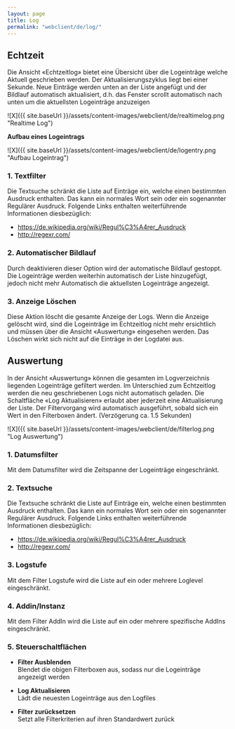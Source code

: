 ```yaml
---
layout: page
title: Log
permalink: "webclient/de/log/"
---
```

## __Echtzeit__

Die Ansicht «Echtzeitlog» bietet eine Übersicht über die Logeinträge welche Aktuell geschrieben werden. Der Aktualisierungszyklus liegt bei einer Sekunde. Neue Einträge werden unten an der Liste angefügt und der Bildlauf automatisch aktualisiert, d.h. das Fenster scrollt automatisch nach unten um die aktuellsten Logeinträge anzuzeigen

![X]({{ site.baseUrl }}/assets/content-images/webclient/de/realtimelog.png "Realtime Log")

 __Aufbau eines Logeintrags__

 ![X]({{ site.baseUrl }}/assets/content-images/webclient/de/logentry.png "Aufbau Logeintrag")

### 1. Textfilter

Die Textsuche schränkt die Liste auf Einträge ein, welche einen bestimmten Ausdruck enthalten. Das kann ein normales Wort sein oder ein sogenannter Regulärer Ausdruck.
Folgende Links enthalten weiterführende Informationen diesbezüglich:  

* <https://de.wikipedia.org/wiki/Regul%C3%A4rer_Ausdruck>  
* <http://regexr.com/>  

### 2. Automatischer Bildlauf

Durch deaktivieren dieser Option wird der automatische Bildlauf gestoppt. Die Logeinträge werden weiterhin automatisch der Liste hinzugefügt, jedoch nicht mehr Automatisch die aktuellsten Logeinträge angezeigt.

### 3. Anzeige Löschen

Diese Aktion löscht die gesamte Anzeige der Logs. Wenn die Anzeige gelöscht wird, sind die Logeinträge im Echtzeitlog nicht mehr ersichtlich und müssen über die Ansicht «Auswertung» eingesehen werden.
Das Löschen wirkt sich nicht auf die Einträge in der Logdatei aus.

## __Auswertung__

In der Ansicht «Auswertung» können die gesamten im Logverzeichnis liegenden Logeinträge gefiltert werden. Im Unterschied zum Echtzeitlog werden die neu geschriebenen Logs nicht automatisch geladen. Die Schaltfläche «Log Aktualisieren» erlaubt aber jederzeit eine Aktualisierung der Liste. Der Filtervorgang wird automatisch ausgeführt, sobald sich ein Wert in den Filterboxen ändert. (Verzögerung ca. 1.5 Sekunden)

![X]({{ site.baseUrl }}/assets/content-images/webclient/de/filterlog.png "Log Auswertung")

### 1. Datumsfilter

  Mit dem Datumsfilter wird die Zeitspanne der Logeinträge eingeschränkt. 
  
### 2. Textsuche

Die Textsuche schränkt die Liste auf Einträge ein, welche einen bestimmten Ausdruck enthalten. Das kann ein normales Wort sein oder ein sogenannter Regulärer Ausdruck.
Folgende Links enthalten weiterführende Informationen diesbezüglich:  

* <https://de.wikipedia.org/wiki/Regul%C3%A4rer_Ausdruck>  
* <http://regexr.com/>  

### 3. Logstufe

Mit dem Filter Logstufe wird die Liste auf ein oder mehrere Loglevel eingeschränkt.  

### 4. Addin/Instanz

Mit dem Filter AddIn wird die Liste auf ein oder mehrere spezifische AddIns eingeschränkt.

### 5. Steuerschaltflächen  
  * __Filter Ausblenden__  
    Blendet die obigen Filterboxen aus, sodass nur die Logeinträge angezeigt werden
	
  * __Log Aktualisieren__  
    Lädt die neuesten Logeinträge aus den Logfiles
	
  * __Filter zurücksetzen__  
    Setzt alle Filterkriterien auf ihren Standardwert zurück
  